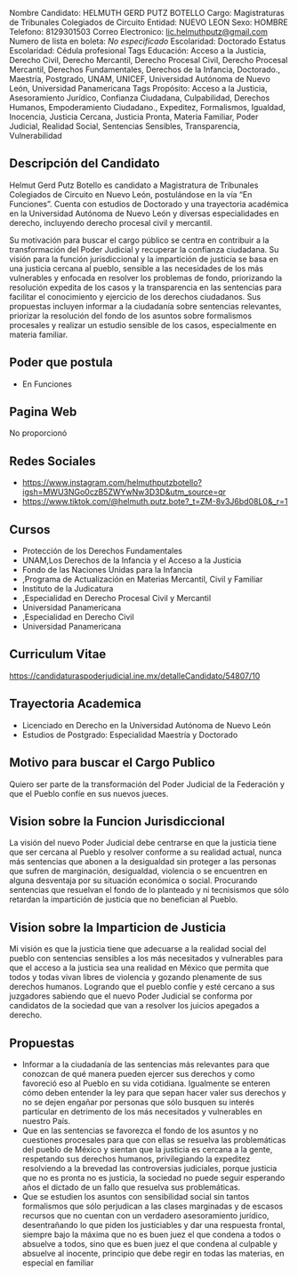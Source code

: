 Nombre Candidato: HELMUTH GERD PUTZ BOTELLO
Cargo: Magistraturas de Tribunales Colegiados de Circuito
Entidad: NUEVO LEON
Sexo: HOMBRE
Telefono: 8129301503
Correo Electronico: lic.helmuthputz@gmail.com
Numero de lista en boleta: *No especificado*
Escolaridad: Doctorado
Estatus Escolaridad: Cédula profesional
Tags Educación: Acceso a la Justicia, Derecho Civil, Derecho Mercantil, Derecho Procesal Civil, Derecho Procesal Mercantil, Derechos Fundamentales, Derechos de la Infancia, Doctorado., Maestría, Postgrado, UNAM, UNICEF, Universidad Autónoma de Nuevo León, Universidad Panamericana
Tags Propósito: Acceso a la Justicia, Asesoramiento Jurídico, Confianza Ciudadana, Culpabilidad, Derechos Humanos, Empoderamiento Ciudadano., Expeditez, Formalismos, Igualdad, Inocencia, Justicia Cercana, Justicia Pronta, Materia Familiar, Poder Judicial, Realidad Social, Sentencias Sensibles, Transparencia, Vulnerabilidad


## Descripción del Candidato 

Helmut Gerd Putz Botello es candidato a Magistratura de Tribunales Colegiados de Circuito en Nuevo León, postulándose en la vía “En Funciones”. Cuenta con estudios de Doctorado y una trayectoria académica en la Universidad Autónoma de Nuevo León y diversas especialidades en derecho, incluyendo derecho procesal civil y mercantil.

Su motivación para buscar el cargo público se centra en contribuir a la transformación del Poder Judicial y recuperar la confianza ciudadana. Su visión para la función jurisdiccional y la impartición de justicia se basa en una justicia cercana al pueblo, sensible a las necesidades de los más vulnerables y enfocada en resolver los problemas de fondo, priorizando la resolución expedita de los casos y la transparencia en las sentencias para facilitar el conocimiento y ejercicio de los derechos ciudadanos. Sus propuestas incluyen informar a la ciudadanía sobre sentencias relevantes, priorizar la resolución del fondo de los asuntos sobre formalismos procesales y realizar un estudio sensible de los casos, especialmente en materia familiar.


## Poder que postula

- En Funciones


## Pagina Web

No proporcionó


## Redes Sociales

- https://www.instagram.com/helmuthputzbotello?igsh=MWU3NGo0czB5ZWYwNw3D3D&utm_source=qr
- https://www.tiktok.com/@helmuth.putz.bote?_t=ZM-8v3J6bd08L0&_r=1


## Cursos

- Protección de los Derechos Fundamentales
- UNAM,Los Derechos de la Infancia y el Acceso a la Justicia
- Fondo de las Naciones Unidas para la Infancia
- ,Programa de Actualización en Materias Mercantil, Civil y Familiar
- Instituto de la Judicatura
- ,Especialidad en Derecho Procesal Civil y Mercantil
- Universidad Panamericana
- ,Especialidad en Derecho Civil
- Universidad Panamericana


## Curriculum Vitae

https://candidaturaspoderjudicial.ine.mx/detalleCandidato/54807/10


## Trayectoria Academica

- Licenciado en Derecho en la Universidad Autónoma de Nuevo León
- Estudios de Postgrado: Especialidad Maestría y Doctorado


## Motivo para buscar el Cargo Publico

Quiero ser parte de la transformación del Poder Judicial de la Federación y que el Pueblo confíe en sus nuevos jueces.


## Vision sobre la Funcion Jurisdiccional

La visión del nuevo Poder Judicial debe centrarse en que la justicia tiene que ser cercana al Pueblo y resolver conforme a su realidad actual, nunca más sentencias que abonen a la desigualdad sin proteger a las personas que sufren de marginación, desigualdad, violencia o se encuentren en alguna desventaja por su situación económica o social. Procurando sentencias que resuelvan el fondo de lo planteado y ni tecnisismos que sólo retardan la impartición de justicia que no benefician al Pueblo.


## Vision sobre la Imparticion de Justicia

Mi visión es que la justicia tiene que adecuarse a la realidad social del pueblo con sentencias sensibles a los más necesitados y vulnerables para que el acceso a la justicia sea una realidad en México que permita que todos y todas vivan libres de violencia y gozando plenamente de sus derechos humanos. Logrando que el pueblo confíe y esté cercano a sus juzgadores sabiendo que el nuevo Poder Judicial se conforma por candidatos de la sociedad que van a resolver los juicios apegados a derecho.


## Propuestas

- Informar a la ciudadanía de las sentencias más relevantes para que conozcan de qué manera pueden ejercer sus derechos y como favoreció eso al Pueblo en su vida cotidiana. Igualmente se enteren cómo deben entender la ley para que sepan hacer valer sus derechos y no se dejen engañar por personas que sólo busquen su interés particular en detrimento de los más necesitados y vulnerables en nuestro País.
- Que en las sentencias se favorezca el fondo de los asuntos y no cuestiones procesales para que con ellas se resuelva las problemáticas del pueblo de México y sientan que la justicia es cercana a la gente, respetando sus derechos humanos, privilegiando la expeditez resolviendo a la brevedad las controversias judiciales, porque justicia que no es pronta no es justicia, la sociedad no puede seguir esperando años el dictado de un fallo que resuelva sus problemáticas.
- Que se estudien los asuntos con sensibilidad social sin tantos formalismos que sólo perjudican a las clases marginadas y de escasos recursos que no cuentan con un verdadero asesoramiento jurídico, desentrañando lo que piden los justiciables y dar una respuesta frontal, siempre bajo la máxima que no es buen juez el que condena a todos o absuelve a todos, sino que es buen juez el que condena al culpable y absuelve al inocente, principio que debe regir en todas las materias, en especial en familiar

